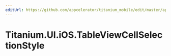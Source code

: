 ```yaml
---
editUrl: https://github.com/appcelerator/titanium_mobile/edit/master/apidoc/Titanium/UI/iOS/TableViewCellSelectionStyle.yml
---
```

# Titanium.UI.iOS.TableViewCellSelectionStyle

<TypeHeader/>

<ApiDocs/>
